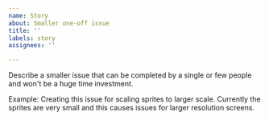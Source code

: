 ```yaml
---
name: Story
about: Smaller one-off issue
title: ''
labels: story
assignees: ''

---
```


Describe a smaller issue that can be completed by a single or few people and won't be a huge time investment.

Example: 
Creating this issue for scaling sprites to larger scale. Currently the sprites are very small and this causes issues for larger resolution screens.
